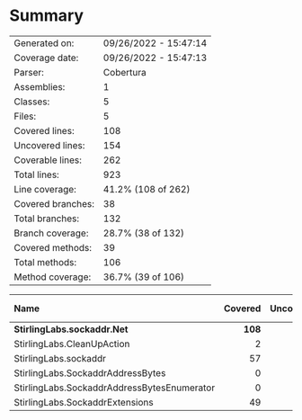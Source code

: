 ﻿# Summary
|||
|:---|:---|
| Generated on: | 09/26/2022 - 15:47:14 |
| Coverage date: | 09/26/2022 - 15:47:13 |
| Parser: | Cobertura |
| Assemblies: | 1 |
| Classes: | 5 |
| Files: | 5 |
| Covered lines: | 108 |
| Uncovered lines: | 154 |
| Coverable lines: | 262 |
| Total lines: | 923 |
| Line coverage: | 41.2% (108 of 262) |
| Covered branches: | 38 |
| Total branches: | 132 |
| Branch coverage: | 28.7% (38 of 132) |
| Covered methods: | 39 |
| Total methods: | 106 |
| Method coverage: | 36.7% (39 of 106) |

|**Name**|**Covered**|**Uncovered**|**Coverable**|**Total**|**Line coverage**|**Covered**|**Total**|**Branch coverage**|**Covered**|**Total**|**Method coverage**|
|:---|---:|---:|---:|---:|---:|---:|---:|---:|---:|---:|---:|
|**StirlingLabs.sockaddr.Net**|**108**|**154**|**262**|**923**|**41.2%**|**38**|**132**|**28.7%**|**39**|**106**|**36.7%**|
|StirlingLabs.CleanUpAction|2|1|3|14|66.6%|0|0||1|2|50%|
|StirlingLabs.sockaddr|57|60|117|499|48.7%|22|64|34.3%|21|48|43.7%|
|StirlingLabs.SockaddrAddressBytes|0|29|29|110|0%|0|10|0%|0|23|0%|
|StirlingLabs.SockaddrAddressBytesEnumerator|0|16|16|45|0%|0|2|0%|0|9|0%|
|StirlingLabs.SockaddrExtensions|49|48|97|255|50.5%|16|56|28.5%|17|24|70.8%|
